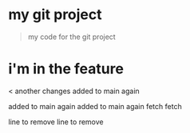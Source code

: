 # my git project

> my code for the git project

# i'm in the feature

< another changes
added to main again

added to main again
added to main again fetch fetch

line to remove line to remove